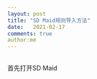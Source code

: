 ```yaml
---
layout: post
title: "SD Maid规则导入方法"
date:   2021-02-17
comments: true
author:me
---
```


<!-- more -->

## 
首先打开SD Maid
